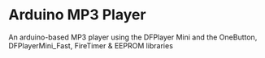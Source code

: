 # Arduino MP3 Player
 An arduino-based MP3 player using the DFPlayer Mini and the OneButton, DFPlayerMini_Fast, FireTimer & EEPROM libraries
